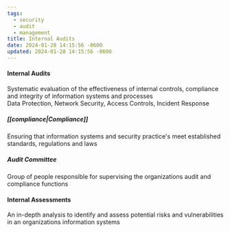 ```yaml
---
tags:
  - security
  - audit
  - management
title: Internal Audits
date: 2024-01-28 14:15:56 -0600
updated: 2024-01-28 14:15:56 -0600
---
```


#### Internal Audits
Systematic evaluation of the effectiveness of internal controls, compliance and integrity of information systems and processes  
Data Protection, Network Security, Access Controls, Incident Response

##### [[compliance|Compliance]]
Ensuring that information systems and security practice's meet established standards, regulations and laws

##### Audit Committee
Group of people responsible for supervising the organizations audit and compliance functions

#### Internal Assessments
An in-depth analysis to identify and assess potential risks and vulnerabilities in an organizations information systems
